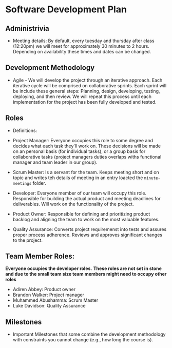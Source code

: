 # Software Development Plan

## Administrivia
* Meeting details: By default, every tuesday and thursday after class (12:20pm) we will meet for approximately 30 minutes to 2 hours. Depending on availability these times and dates can be changed. 

## Development Methodology
* Agile - We will develop the project through an iterative approach. Each iterative cycle will be comprised on collaborative sprints. Each sprint will be include these general steps: Planning, design, developing, testing, deploying, and then review. We will repeat this process until each implementation for the project has been fully developed and tested. 

## Roles
* Definitions:
* Project Manager: Everyone occupies this role to some degree and decides what each task they'll work on. These decisions will be made on an personal basis (for individual tasks), or a group basis for collaborative tasks (project managers duties overlaps withs functional manager and team leader in our group).

* Scrum Master:  Is a servant for the team. Keeps meeting short and on topic and writes teh details of meeting in an entry loacted the `minute-meetings` folder.

* Developer: Everyone member of our team will occupy this role. Responsible for building the actual product and meeting deadlines for deliverables. Will work on the functionality of the project.

* Product Owner: Responsible for defining and prioritizing product backlog and aligning the team to work on the most valuable features.

* Quality Assurance: Converts project requiremenst into tests and assures proper process adherence. Reviews and approves significant changes to the project.  

## Team Member Roles:
**Everyone occupies the developer roles.**
**These roles are not set in stone and due to the small team size team members might need to occupy other roles**

* Adiren Abbey: Product owner 
* Brandon Walker: Project manager
* Muhammed Abushamma: Scrum Master
* Luke Davidson: Quality Assurance 

## Milestones
* Important Milestones that some combine the development methodology with constraints you cannot change (e.g., how long the course is).
